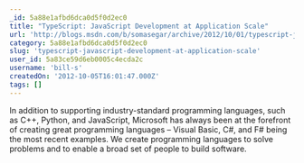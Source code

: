 ```yaml
---
_id: 5a88e1afbd6dca0d5f0d2ec0
title: "TypeScript: JavaScript Development at Application Scale"
url: 'http://blogs.msdn.com/b/somasegar/archive/2012/10/01/typescript-javascript-development-at-application-scale.aspx'
category: 5a88e1afbd6dca0d5f0d2ec0
slug: 'typescript-javascript-development-at-application-scale'
user_id: 5a83ce59d6eb0005c4ecda2c
username: 'bill-s'
createdOn: '2012-10-05T16:01:47.000Z'
tags: []
---
```


In addition to supporting industry-standard programming languages, such as C++, Python, and JavaScript, Microsoft has always been at the forefront of creating great programming languages – Visual Basic, C#, and F# being the most recent examples. We create programming languages to solve problems and to enable a broad set of people to build software.


